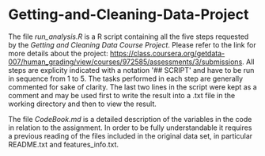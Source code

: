 Getting-and-Cleaning-Data-Project
=================================

The file *run_analysis.R* is a R script containing all the five steps requested by the *Getting and Cleaning Data Course Project*.
Please refer to the link for more details about the project: https://class.coursera.org/getdata-007/human_grading/view/courses/972585/assessments/3/submissions.
All steps are explicity indicated with a notation '## SCRIPT' and  have to be run in sequence from 1 to 5. The tasks performed in each step are generally commented for sake of clarity.
The last two lines in the script were kept as a comment and may be used first to write the result into a .txt file in the working directory and then to view the result.

The file *CodeBook.md* is a detailed description of the variables in the code in relation to the assignment. In order to be fully understandable it requires a previous reading of the files included in the original data set, in particular README.txt and features_info.txt.
